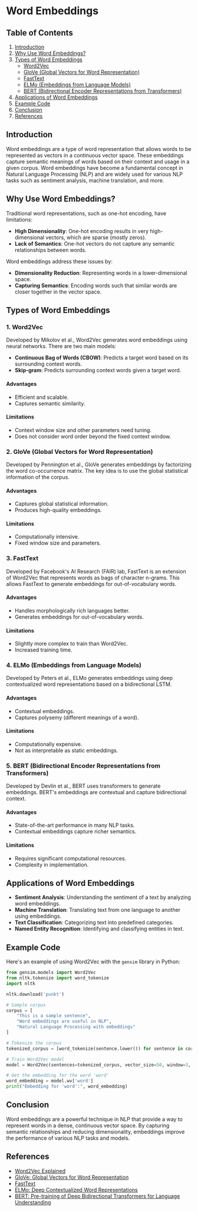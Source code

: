 # Word Embeddings

## Table of Contents

1. [Introduction](#introduction)
2. [Why Use Word Embeddings?](#why-use-word-embeddings)
3. [Types of Word Embeddings](#types-of-word-embeddings)
   - [Word2Vec](#word2vec)
   - [GloVe (Global Vectors for Word Representation)](#glove-global-vectors-for-word-representation)
   - [FastText](#fasttext)
   - [ELMo (Embeddings from Language Models)](#elmo-embeddings-from-language-models)
   - [BERT (Bidirectional Encoder Representations from Transformers)](#bert-bidirectional-encoder-representations-from-transformers)
4. [Applications of Word Embeddings](#applications-of-word-embeddings)
5. [Example Code](#example-code)
6. [Conclusion](#conclusion)
7. [References](#references)

## Introduction

Word embeddings are a type of word representation that allows words to be represented as vectors in a continuous vector space. These embeddings capture semantic meanings of words based on their context and usage in a given corpus. Word embeddings have become a fundamental concept in Natural Language Processing (NLP) and are widely used for various NLP tasks such as sentiment analysis, machine translation, and more.

## Why Use Word Embeddings?

Traditional word representations, such as one-hot encoding, have limitations:
- **High Dimensionality**: One-hot encoding results in very high-dimensional vectors, which are sparse (mostly zeros).
- **Lack of Semantics**: One-hot vectors do not capture any semantic relationships between words.

Word embeddings address these issues by:
- **Dimensionality Reduction**: Representing words in a lower-dimensional space.
- **Capturing Semantics**: Encoding words such that similar words are closer together in the vector space.

## Types of Word Embeddings

### 1. **Word2Vec**

Developed by Mikolov et al., Word2Vec generates word embeddings using neural networks. There are two main models:

- **Continuous Bag of Words (CBOW)**: Predicts a target word based on its surrounding context words.
- **Skip-gram**: Predicts surrounding context words given a target word.

#### Advantages
- Efficient and scalable.
- Captures semantic similarity.

#### Limitations
- Context window size and other parameters need tuning.
- Does not consider word order beyond the fixed context window.

### 2. **GloVe (Global Vectors for Word Representation)**

Developed by Pennington et al., GloVe generates embeddings by factorizing the word co-occurrence matrix. The key idea is to use the global statistical information of the corpus.

#### Advantages
- Captures global statistical information.
- Produces high-quality embeddings.

#### Limitations
- Computationally intensive.
- Fixed window size and parameters.

### 3. **FastText**

Developed by Facebook's AI Research (FAIR) lab, FastText is an extension of Word2Vec that represents words as bags of character n-grams. This allows FastText to generate embeddings for out-of-vocabulary words.

#### Advantages
- Handles morphologically rich languages better.
- Generates embeddings for out-of-vocabulary words.

#### Limitations
- Slightly more complex to train than Word2Vec.
- Increased training time.

### 4. **ELMo (Embeddings from Language Models)**

Developed by Peters et al., ELMo generates embeddings using deep contextualized word representations based on a bidirectional LSTM.

#### Advantages
- Contextual embeddings.
- Captures polysemy (different meanings of a word).

#### Limitations
- Computationally expensive.
- Not as interpretable as static embeddings.

### 5. **BERT (Bidirectional Encoder Representations from Transformers)**

Developed by Devlin et al., BERT uses transformers to generate embeddings. BERT's embeddings are contextual and capture bidirectional context.

#### Advantages
- State-of-the-art performance in many NLP tasks.
- Contextual embeddings capture richer semantics.

#### Limitations
- Requires significant computational resources.
- Complexity in implementation.

## Applications of Word Embeddings

- **Sentiment Analysis**: Understanding the sentiment of a text by analyzing word embeddings.
- **Machine Translation**: Translating text from one language to another using embeddings.
- **Text Classification**: Categorizing text into predefined categories.
- **Named Entity Recognition**: Identifying and classifying entities in text.

## Example Code

Here's an example of using Word2Vec with the `gensim` library in Python:

```python
from gensim.models import Word2Vec
from nltk.tokenize import word_tokenize
import nltk

nltk.download('punkt')

# Sample corpus
corpus = [
    "This is a sample sentence",
    "Word embeddings are useful in NLP",
    "Natural Language Processing with embeddings"
]

# Tokenize the corpus
tokenized_corpus = [word_tokenize(sentence.lower()) for sentence in corpus]

# Train Word2Vec model
model = Word2Vec(sentences=tokenized_corpus, vector_size=50, window=3, min_count=1, sg=1)

# Get the embedding for the word 'word'
word_embedding = model.wv['word']
print("Embedding for 'word':", word_embedding)
```

## Conclusion

Word embeddings are a powerful technique in NLP that provide a way to represent words in a dense, continuous vector space. By capturing semantic relationships and reducing dimensionality, embeddings improve the performance of various NLP tasks and models.

## References

- [Word2Vec Explained](https://towardsdatascience.com/word2vec-explained-49c52b4ccb71)
- [GloVe: Global Vectors for Word Representation](https://nlp.stanford.edu/pubs/glove.pdf)
- [FastText](https://fasttext.cc/)
- [ELMo: Deep Contextualized Word Representations](https://arxiv.org/abs/1802.05365)
- [BERT: Pre-training of Deep Bidirectional Transformers for Language Understanding](https://arxiv.org/abs/1810.04805)